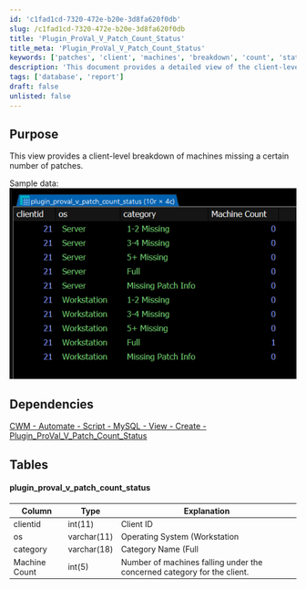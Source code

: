 ```yaml
---
id: 'c1fad1cd-7320-472e-b20e-3d8fa620f0db'
slug: /c1fad1cd-7320-472e-b20e-3d8fa620f0db
title: 'Plugin_ProVal_V_Patch_Count_Status'
title_meta: 'Plugin_ProVal_V_Patch_Count_Status'
keywords: ['patches', 'client', 'machines', 'breakdown', 'count', 'status']
description: 'This document provides a detailed view of the client-level breakdown of machines that are missing a specific number of patches, along with sample data and dependencies for better understanding.'
tags: ['database', 'report']
draft: false
unlisted: false
---
```


## Purpose

This view provides a client-level breakdown of machines missing a certain number of patches.

Sample data:  
![Sample Data](../../../static/img/Plugin_ProVal_V_Patch_Count_Status/image_1.png)

## Dependencies

[CWM - Automate - Script - MySQL - View - Create - Plugin_ProVal_V_Patch_Count_Status](<../scripts/MySQL - View - Create - Plugin_ProVal_V_Patch_Count_Status.md>)

## Tables

#### plugin_proval_v_patch_count_status

| Column        | Type       | Explanation                                                                                   |
|---------------|------------|-----------------------------------------------------------------------------------------------|
| clientid     | int(11)    | Client ID                                                                                     |
| os            | varchar(11)| Operating System (Workstation | Server)                                                     |
| category      | varchar(18)| Category Name (Full | 1-2 Missing | 3-4 Missing | 5+ Missing | Missing Patch Info)      |
| Machine Count | int(5)     | Number of machines falling under the concerned category for the client.                      |


